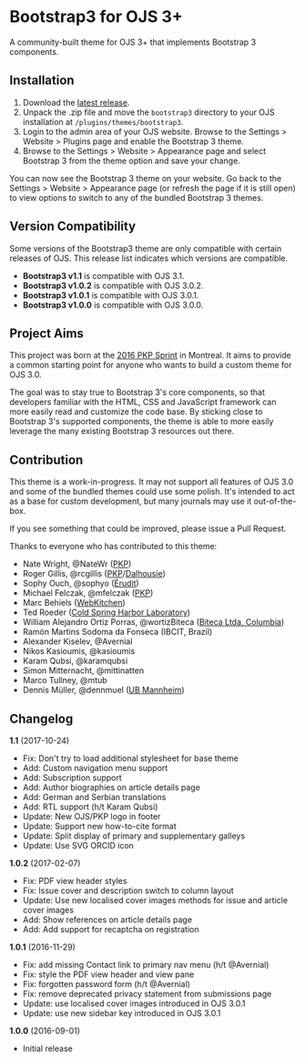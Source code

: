 # Bootstrap3 for OJS 3+

A community-built theme for OJS 3+ that implements Bootstrap 3 components.

## Installation

1. Download the [latest release](https://github.com/NateWr/bootstrap3/releases).
2. Unpack the .zip file and move the `bootstrap3` directory to your OJS installation at `/plugins/themes/bootstrap3`.
3. Login to the admin area of your OJS website. Browse to the Settings > Website > Plugins page and enable the Bootstrap 3 theme.
4. Browse to the Settings > Website > Appearance page and select Bootstrap 3 from the theme option and save your change.

You can now see the Bootstrap 3 theme on your website. Go back to the Settings > Website > Appearance page (or refresh the page if it is still open) to view options to switch to any of the bundled Bootstrap 3 themes.

## Version Compatibility

Some versions of the Bootstrap3 theme are only compatible with certain releases of OJS. This release list indicates which versions are compatible.

* **Bootstrap3 v1.1** is compatible with OJS 3.1.
* **Bootstrap3 v1.0.2** is compatible with OJS 3.0.2.
* **Bootstrap3 v1.0.1** is compatible with OJS 3.0.1.
* **Bootstrap3 v1.0.0** is compatible with OJS 3.0.0.

## Project Aims

This project was born at the [2016 PKP Sprint](https://pkp.sfu.ca/2016/04/29/sprinting-in-montreal/) in Montreal. It aims to provide a common starting point for anyone who wants to build a custom theme for OJS 3.0.

The goal was to stay true to Bootstrap 3's core components, so that developers familiar with the HTML, CSS and JavaScript framework can more easily read and customize the code base. By sticking close to Bootstrap 3's supported components, the theme is able to more easily leverage the many existing Bootstrap 3 resources out there.

## Contribution

This theme is a work-in-progress. It may not support all features of OJS 3.0 and some of the bundled themes could use some polish. It's intended to act as a base for custom development, but many journals may use it out-of-the-box.

If you see something that could be improved, please issue a Pull Request.

Thanks to everyone who has contributed to this theme:

- Nate Wright, @NateWr ([PKP](https://pkp.sfu.ca))
- Roger Gillis, @rcgillis ([PKP](https://pkp.sfu.ca)/[Dalhousie](http://www.dal.ca/))
- Sophy Ouch, @sophyo ([Érudit](http://www.erudit.org/en/))
- Michael Felczak, @mfelczak ([PKP](https://pkp.sfu.ca))
- Marc Behiels ([WebKitchen](http://webkitchen.ca/))
- Ted Roeder ([Cold Spring Harbor Laboratory](http://www.cshl.edu/))
- William Alejandro Ortiz Porras, @wortizBiteca ([Biteca Ltda, Columbia](http://www.biteca.com/))
- Ramón Martins Sodoma da Fonseca (IBCIT, Brazil)
- Alexander Kiselev, @Avernial
- Nikos Kasioumis, @kasioumis
- Karam Qubsi, @karamqubsi
- Simon Mitternacht, @mittinatten
- Marco Tullney, @mtub
- Dennis Müller, @dennmuel ([UB Mannheim](https://www.bib.uni-mannheim.de/))

## Changelog

**1.1** (2017-10-24)
* Fix: Don't try to load additional stylesheet for base theme
* Add: Custom navigation menu support
* Add: Subscription support
* Add: Author biographies on article details page
* Add: German and Serbian translations
* Add: RTL support (h/t Karam Qubsi)
* Update: New OJS/PKP logo in footer
* Update: Support new how-to-cite format
* Update: Split display of primary and supplementary galleys
* Update: Use SVG ORCID icon

**1.0.2** (2017-02-07)
* Fix: PDF view header styles
* Fix: Issue cover and description switch to column layout
* Update: Use new localised cover images methods for issue and article cover images
* Add: Show references on article details page
* Add: Add support for recaptcha on registration

**1.0.1** (2016-11-29)
* Fix: add missing Contact link to primary nav menu (h/t @Avernial)
* Fix: style the PDF view header and view pane
* Fix: forgotten password form (h/t @Avernial)
* Fix: remove deprecated privacy statement from submissions page
* Update: use localised cover images introduced in OJS 3.0.1
* Update: use new sidebar key introduced in OJS 3.0.1

**1.0.0** (2016-09-01)
* Initial release
